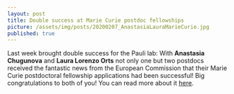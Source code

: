 ```yaml
---
layout: post
title: Double success at Marie Curie postdoc fellowships 
picture: /assets/img/posts/20200207_AnastasiaLauraMarieCurie.jpg
published: true
---
```

Last week brought double success for the Pauli lab: With **Anastasia Chugunova** and **Laura Lorenzo Orts** not only one but two postdocs received the fantastic news from the European Commission that their Marie Curie postdoctoral fellowship applications had been successful! Big congratulations to both of you!
You can read more about it [here](https://www.imp.ac.at/news/article/marie-curie-fellowships-for-imp-postdocs-1/).
